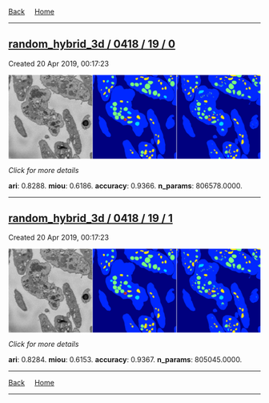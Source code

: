 
[Back](..)&nbsp;&nbsp;&nbsp;&nbsp;&nbsp;[Home](https://leapmanlab.github.io/snapshots)

---

<div class="summary"><a href="0"><h2>random_hybrid_3d / 0418 / 19 / 0</h2></a><p>Created 20 Apr 2019, 00:17:23
</p><a href="0"><img src="0/media/summary.png" align="center"></a><p>
<i>Click for more details</i>
</p></div>

**ari**: 0.8288. **miou**: 0.6186. **accuracy**: 0.9366. **n_params**: 806578.0000. 

---

<div class="summary"><a href="1"><h2>random_hybrid_3d / 0418 / 19 / 1</h2></a><p>Created 20 Apr 2019, 00:17:23
</p><a href="1"><img src="1/media/summary.png" align="center"></a><p>
<i>Click for more details</i>
</p></div>

**ari**: 0.8284. **miou**: 0.6153. **accuracy**: 0.9367. **n_params**: 805045.0000. 

---

[Back](..)&nbsp;&nbsp;&nbsp;&nbsp;&nbsp;[Home](https://leapmanlab.github.io/snapshots)

---